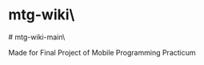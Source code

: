 # mtg-wiki\
#   m t g - w i k i - m a i n \  
 

 Made for Final Project of Mobile Programming Practicum
